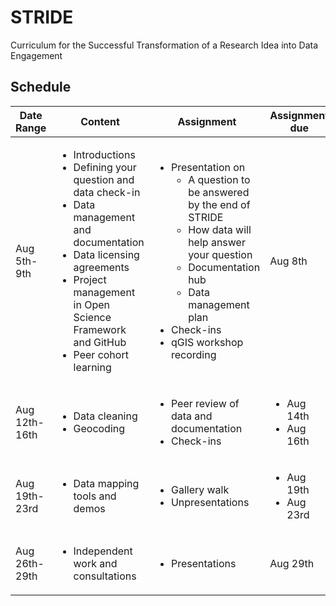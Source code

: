 # STRIDE
Curriculum for the Successful Transformation of a Research Idea into Data Engagement

## Schedule

|Date Range|Content|Assignment|Assignment due|
|--- |---    |---       |---           |
|Aug 5th-9th|<ul><li>Introductions</li><li>Defining your question and data check-in</li><li>Data management and documentation</li> <li>Data licensing agreements</li><li>Project management in Open Science Framework and GitHub</li><li>Peer cohort learning</li></ul>| <ul><li>Presentation on <ul><li>A question to be answered by the end of STRIDE</li><li>How data will help answer your question</li><li>Documentation hub</li><li>Data management plan</li></ul><li>Check-ins</li><li>qGIS workshop recording</li></ul>|Aug 8th|
|Aug 12th-16th|<ul><li>Data cleaning</li><li>Geocoding</li>|<ul><li>Peer review of data and documentation</li><li>Check-ins</li></ul>|<ul><li>Aug 14th</li><li>Aug 16th</li></ul>|
  |Aug 19th-23rd|<ul><li>Data mapping tools and demos</li></ul>|<ul><li>Gallery walk</li><li>Unpresentations</li></ul>|<ul><li>Aug 19th</li><li>Aug 23rd</li></ul>|
|Aug 26th-29th|<ul><li>Independent work and consultations</li>|<ul><li>Presentations</li></ul>|Aug 29th|

